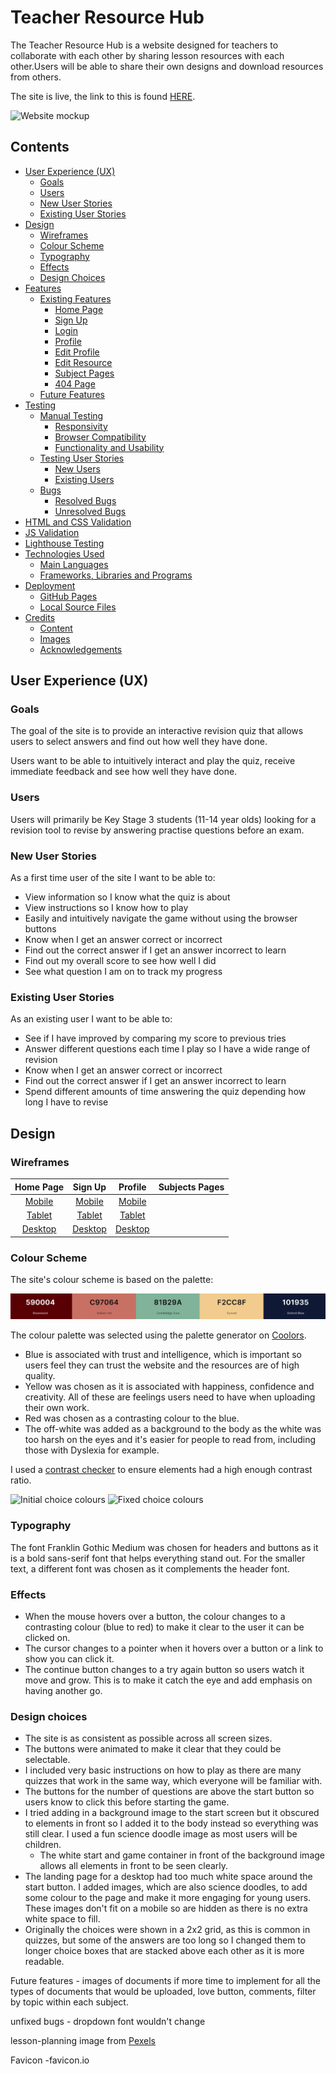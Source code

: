 # Teacher Resource Hub

The Teacher Resource Hub is a website designed for teachers to collaborate with each other by sharing lesson resources with each other.Users will be able to share their own designs and download resources from others.

The site is live, the link to this is found [HERE](https://sarah2244-4.github.io/project-3-teacher-resource-hub/).

![Website mockup](assets/images/mockup.JPG)

## Contents

- [User Experience (UX)](#user-experience-ux)
  - [Goals](#goals)
  - [Users](#users)
  - [New User Stories](#new-user-stories)
  - [Existing User Stories](#existing-user-stories)
- [Design](#design)
  - [Wireframes](#wireframes)
  - [Colour Scheme](#colour-scheme)
  - [Typography](#typography)
  - [Effects](#effects)
  - [Design Choices](#design-choices)
- [Features](#features)
  - [Existing Features](#existing-features)
    - [Home Page](#home-page)
    - [Sign Up](#sign-up)
    - [Login](#login)
    - [Profile](#profile)
    - [Edit Profile](#edit-profile)
    - [Edit Resource](#edit-resource)
    - [Subject Pages](#subject-pages)
    - [404 Page](#404-page)
  - [Future Features](#future-features)
- [Testing](#testing)
  - [Manual Testing](#manual-testing)
    - [Responsivity](#responsivity)
    - [Browser Compatibility](#browser-compatibility)
    - [Functionality and Usability](#functionality-and-usability)
  - [Testing User Stories](#testing-user-stories)
    - [New Users](#new-users)
    - [Existing Users](#existing-users)
  - [Bugs](#bugs)
    - [Resolved Bugs](#resolved-bugs)
    - [Unresolved Bugs](#unresolved-bugs)
- [HTML and CSS Validation](#html-and-css-validation)
- [JS Validation](#js-validation)
- [Lighthouse Testing](#lighthouse-testing)
- [Technologies Used](#technologies-used)
  - [Main Languages](#main-languages)
  - [Frameworks, Libraries and Programs](#frameworks-libraries-and-programs)
- [Deployment](#deployment)
  - [GitHub Pages](#github-pages)
  - [Local Source Files](#local-source-files)
- [Credits](#credits)
  - [Content](#content)
  - [Images](#images)
  - [Acknowledgements](#acknowledgements)

## User Experience (UX)

### Goals

The goal of the site is to provide an interactive revision quiz that allows users to select answers and find out how well they have done.

Users want to be able to intuitively interact and play the quiz, receive immediate feedback and see how well they have done. 

### Users

Users will primarily be Key Stage 3 students (11-14 year olds) looking for a revision tool to revise by answering practise questions before an exam. 

### New User Stories

As a first time user of the site I want to be able to:
- View information so I know what the quiz is about
- View instructions so I know how to play
- Easily and intuitively navigate the game without using the browser buttons
- Know when I get an answer correct or incorrect
- Find out the correct answer if I get an answer incorrect to learn
- Find out my overall score to see how well I did 
- See what question I am on to track my progress

### Existing User Stories

As an existing user I want to be able to:
- See if I have improved by comparing my score to previous tries
- Answer different questions each time I play so I have a wide range of revision
- Know when I get an answer correct or incorrect
- Find out the correct answer if I get an answer incorrect to learn
- Spend different amounts of time answering the quiz depending how long I have to revise

## Design

### Wireframes

| Home Page | Sign Up | Profile | Subjects Pages |
| :---: | :---: | :---: | :---: |
| [Mobile](assets/images/wireframes/mobile-start.jpg) | [Mobile](assets/images/wireframes/mobile-game.jpg) | [Mobile](assets/images/wireframes/mobile-result.jpg) |
| [Tablet](assets/images/wireframes/tablet-start.jpg) | [Tablet](assets/images/wireframes/tablet-game.jpg) |[Tablet](assets/images/wireframes/tablet-result.jpg)|
| [Desktop](assets/images/wireframes/desktop-start.jpg) | [Desktop](assets/images/wireframes/desktop-game.jpg) | [Desktop](assets/images/wireframes/desktop-result.jpg) |


### Colour Scheme

The site's colour scheme is based on the palette:

![Colour scheme](resourcehub/static/assets/images/colour-scheme.JPG)

The colour palette was selected using the palette generator on [Coolors](coolors.co).
- Blue is associated with trust and intelligence, which is important so users feel they can trust the website and the resources are of high quality. 
- Yellow was chosen as it is associated with happiness, confidence and creativity. All of these are feelings users need to have when uploading their own work. 
- Red was chosen as a contrasting colour to the blue. 
- The off-white was added as a background to the body as the white was too harsh on the eyes and it's easier for people to read from, including those with Dyslexia for example.

I used a [contrast checker](https://webaim.org/resources/contrastchecker/) to ensure elements had a high enough contrast ratio.

![Initial choice colours](assets/images/choice-contrast-one.JPG)
![Fixed choice colours](assets/images/choice-contrast-fixed.JPG)

### Typography

The font Franklin Gothic Medium was chosen for headers and buttons as it is a bold sans-serif font that helps everything stand out. For the smaller text, a different font was chosen as it complements the header font. 

### Effects 

- When the mouse hovers over a button, the colour changes to a contrasting colour (blue to red) to make it clear to the user it can be clicked on. 
- The cursor changes to a pointer when it hovers over a button or a link to show you can click it.
- The continue button changes to a try again button so users watch it move and grow. This is to make it catch the eye and add emphasis on having another go. 

### Design choices

- The site is as consistent as possible across all screen sizes. 
- The buttons were animated to make it clear that they could be selectable. 
- I included very basic instructions on how to play as there are many quizzes that work in the same way, which everyone will be familiar with. 
- The buttons for the number of questions are above the start button so users know to click this before starting the game. 
- I tried adding in a background image to the start screen but it obscured to elements in front so I added it to the body instead so everything was still clear. I used a fun science doodle image as most users will be children.
  - The white start and game container in front of the background image allows all elements in front to be seen clearly. 
- The landing page for a desktop had too much white space around the start button. I added images, which are also science doodles, to add some colour to the page and make it more engaging for young users. These images don't fit on a mobile so are hidden as there is no extra white space to fill. 
- Originally the choices were shown in a 2x2 grid, as this is common in quizzes, but some of the answers are too long so I changed them to longer choice boxes that are stacked above each other as it is more readable. 





Future features - images of documents if more time to implement for all the types of documents that would be uploaded, love button, comments, filter by topic within each subject.  

unfixed bugs - dropdown font wouldn't change 

lesson-planning image from [Pexels](https://www.pexels.com/photo/silver-ipad-545057/)

Favicon -favicon.io 

